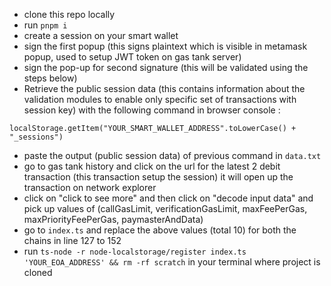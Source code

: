 - clone this repo locally
- run `pnpm i`
- create a session on your smart wallet
- sign the first popup (this signs plaintext which is visible in metamask popup, used to setup JWT token on gas tank server)
- sign the pop-up for second signature (this will be validated using the steps below)
- Retrieve the public session data (this contains information about the validation modules to enable only specific set of transactions with session key) with the following command in browser console :
```
localStorage.getItem("YOUR_SMART_WALLET_ADDRESS".toLowerCase() +  "_sessions")
```
- paste the output (public session data) of previous command in `data.txt`
- go to gas tank history and click on the url for the latest 2 debit transaction (this transaction setup the session) it will open up the transaction on network explorer
- click on "click to see more" and then click on "decode input data" and pick up values of (callGasLimit, verificationGasLimit, maxFeePerGas, maxPriorityFeePerGas, paymasterAndData)
- go to `index.ts` and replace the above values (total 10) for both the chains in line 127 to 152
- run `ts-node -r node-localstorage/register index.ts 'YOUR_EOA_ADDRESS' && rm -rf scratch` in your terminal where project is cloned
